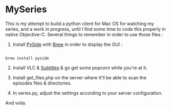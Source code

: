 MySeries
========

This is my attempt to build a python client for Mac OS for watching my series, and a work in progress, until I find some time to code this properly in native Objective-C. Several things to remember in order to use those files :

1. Install [PySide](http://qt-project.org/wiki/PySide) with [Brew](http://brew.sh) in order to display the GUI :

<code>
brew install pyside
</code>

2. Install VLC & [Subtitles](http://subtitlesapp.com) & go get some popcorn while you're at it.

3. Install get_files.php on the server where it'll be able to scan the episodes files & directories.

4. In series.py, adjust the settings according to your server configuration.

And voila.
